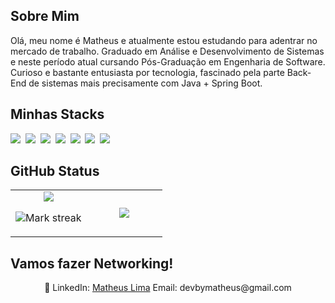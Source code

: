 ## Sobre Mim

Olá, meu nome é Matheus e atualmente estou estudando para adentrar no mercado de trabalho. Graduado em Análise e Desenvolvimento de Sistemas e neste período atual cursando Pós-Graduação em Engenharia de Software. Curioso e bastante entusiasta por tecnologia, fascinado pela parte Back-End de sistemas mais precisamente com Java + Spring Boot.

## Minhas Stacks

<img src="https://img.shields.io/badge/Java-%23ED8B00.svg?logo=openjdk&logoColor=white"> 
<img src="https://img.shields.io/badge/Spring%20Boot-6DB33F?logo=springboot&logoColor=fff"> 
<img src="https://img.shields.io/badge/MySQL-4479A1?logo=mysql&logoColor=fff"> 
<img src="https://img.shields.io/badge/Postgres-%23316192.svg?logo=postgresql&logoColor=white"> 
<img src="https://img.shields.io/badge/MongoDB-%234ea94b.svg?logo=mongodb&logoColor=white"> 
<img src="https://img.shields.io/badge/CSS-1572B6?logo=css3&logoColor=fff"> 
<img src="https://img.shields.io/badge/HTML-%23E34F26.svg?logo=html5&logoColor=white"> 

## GitHub Status

<table><tbody><tr border="none"><td width="50%" align="center">
<img align="center" src="https://readme-stats-fork-mauve.vercel.app/api/?username=matheusmdg&theme=dark&show_icons=true&count_private=true">

<img alt="Mark streak" src="https://github-readme-streak-stats-five-roan.vercel.app?user=matheusmdg&theme=dark"></td><td width="50%" align="center">
<img align="center" src="https://readme-stats-fork-mauve.vercel.app/api/top-langs/?username=matheusmdg&theme=dark&hide_border=false&no-bg=true&no-frame=true&langs_count=6"></td></tr></tbody></table>

## Vamos fazer Networking!

<p align="center">🔗 LinkedIn: <a href="https://www.linkedin.com/in/devmatheuslima/" target="_blank">Matheus Lima</a> Email: devbymatheus@gmail.com</p>
